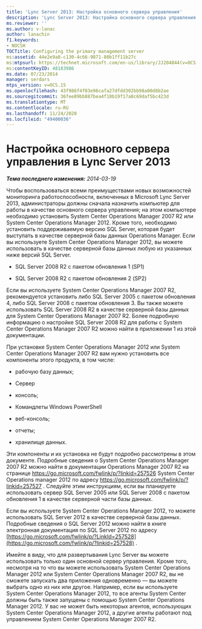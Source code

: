 ```yaml
---
title: 'Lync Server 2013: Настройка основного сервера управления'
description: 'Lync Server 2013: Настройка основного сервера управления.'
ms.reviewer: ''
ms.author: v-lanac
author: lanachin
f1.keywords:
- NOCSH
TOCTitle: Configuring the primary management server
ms:assetid: 44e2e9a8-c130-4c66-9871-80b1ff11b27c
ms:mtpsurl: https://technet.microsoft.com/en-us/library/JJ204844(v=OCS.15)
ms:contentKeyID: 48183986
ms.date: 07/23/2014
manager: serdars
mtps_version: v=OCS.15
ms.openlocfilehash: 43f986f4f03e96cafa27dfdd302bb98a00d8b2ae
ms.sourcegitcommit: 36fee89bb887bea4f18b19f17a8c69daf5bc423d
ms.translationtype: MT
ms.contentlocale: ru-RU
ms.lasthandoff: 11/24/2020
ms.locfileid: "49400036"
---
```

# <a name="configuring-the-primary-management-server-in-lync-server-2013"></a>Настройка основного сервера управления в Lync Server 2013

<div data-xmlns="http://www.w3.org/1999/xhtml">

<div class="topic" data-xmlns="http://www.w3.org/1999/xhtml" data-msxsl="urn:schemas-microsoft-com:xslt" data-cs="https://msdn.microsoft.com/">

<div data-asp="https://msdn2.microsoft.com/asp">



</div>

<div id="mainSection">

<div id="mainBody">

<span> </span>

_**Тема последнего изменения:** 2014-03-19_

Чтобы воспользоваться всеми преимуществами новых возможностей мониторинга работоспособности, включенных в Microsoft Lync Server 2013, администраторы должны сначала назначить компьютер для работы в качестве основного сервера управления; на этом компьютере необходимо установить System Center Operations Manager 2007 R2 или System Center Operations Manager 2012. Кроме того, необходимо установить поддерживаемую версию SQL Server, которая будет выступать в качестве серверной базы данных Operations Manager. Если вы используете System Center Operations Manager 2012, вы можете использовать в качестве серверной базы данных любую из указанных ниже версий SQL Server.

  - SQL Server 2008 R2 с пакетом обновления 1 (SP1)

  - SQL Server 2008 R2 с пакетом обновления 2 (SP2)

Если вы используете System Center Operations Manager 2007 R2, рекомендуется установить либо SQL Server 2005 с пакетом обновления 4, либо SQL Server 2008 с пакетом обновления 3. Вы также можете использовать SQL Server 2008 R2 в качестве серверной базы данных для System Center Operations Manager 2007 R2. Более подробную информацию о настройке SQL Server 2008 R2 для работы с System Center Operations Manager 2007 R2 можно найти в приложении 1 из этой документации.

При установке System Center Operations Manager 2012 или System Center Operations Manager 2007 R2 вам нужно установить все компоненты этого продукта, в том числе:

  - рабочую базу данных;

  - Сервер

  - консоль;

  - Командлеты Windows PowerShell

  - веб-консоль;

  - отчеты;

  - хранилище данных.

Эти компоненты и их установка не будут подробно рассмотрены в этом документе. Подробные сведения о System Center Operations Manager 2007 R2 можно найти в документации Operations Manager 2007 R2 на странице <https://go.microsoft.com/fwlink/p/?linkid=257526> System Center Operations manager 2012 по адресу <https://go.microsoft.com/fwlink/p/?linkid=257527> . Следуйте этим инструкциям, если вы планируете использовать сервер SQL Server 2005 или SQL Server 2008 с пакетом обновления 1 в качестве серверной части базы данных.

Если вы используете System Center Operations Manager 2012, то можете использовать SQL Server 2012 в качестве серверной базы данных. Подробные сведения о SQL Server 2012 можно найти в книге электронная документация по SQL Server 2012 по адресу [https://go.microsoft.com/fwlink/p/?LinkId=257528](https://go.microsoft.com/fwlink/p/?linkid=257528) .

Имейте в виду, что для развертывания Lync Server вы можете использовать только один основной сервер управления. Кроме того, несмотря на то что вы можете использовать System Center Operations Manager 2012 или System Center Operations Manager 2007 R2, вы не сможете запускать два приложения одновременно — вы можете выбрать одно из них или другое. Например, если вы используете System Center Operations Manager 2012, то все агенты System Center должны быть также запущены с помощью System Center Operations Manager 2012. У вас не может быть некоторых агентов, использующих System Center Operations Manager 2012, а другие агенты работают под управлением System Center Operations Manager 2007 R2.

</div>

<span> </span>

</div>

</div>

</div>


